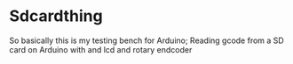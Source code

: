 # Sdcardthing
So basically this is my testing bench for Arduino; Reading gcode from a SD card on Arduino with and lcd and rotary endcoder
